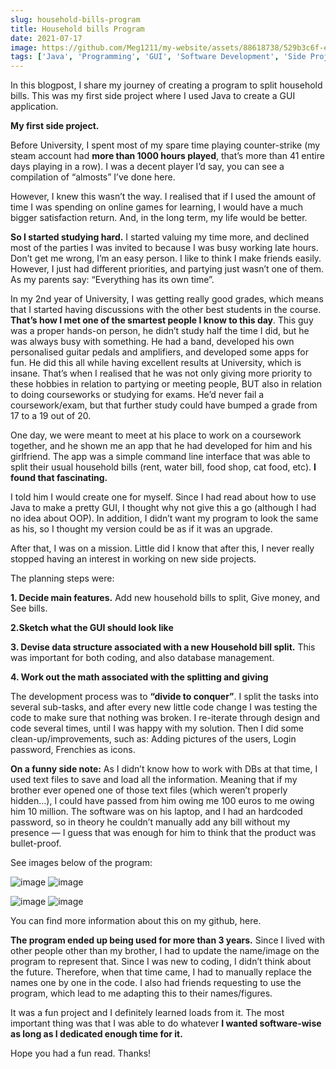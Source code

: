 ```yaml
---
slug: household-bills-program
title: Household bills Program
date: 2021-07-17
image: https://github.com/Meg1211/my-website/assets/88618738/529b3c6f-e8d2-446f-8c22-2db738ce4769
tags: ['Java', 'Programming', 'GUI', 'Software Development', 'Side Project']
---
```


In this blogpost, I share my journey of creating a program to split household bills. This was my first side project where I used Java to create a GUI application.

<!-- truncate -->

**My first side project.**

Before University, I spent most of my spare time playing counter-strike (my steam account had **more than 1000 hours played**, that’s more than 41 entire days playing in a row). I was a decent player I’d say, you can see a compilation of “almosts” I’ve done here.

However, I knew this wasn’t the way. I realised that if I used the amount of time I was spending on online games for learning, I would have a much bigger satisfaction return. And, in the long term, my life would be better.

**So I started studying hard.** I started valuing my time more, and declined most of the parties I was invited to because I was busy working late hours. Don’t get me wrong, I’m an easy person. I like to think I make friends easily. However, I just had different priorities, and partying just wasn’t one of them. As my parents say: “Everything has its own time”.

In my 2nd year of University, I was getting really good grades, which means that I started having discussions with the other best students in the course. **That’s how I met one of the smartest people I know to this day**. This guy was a proper hands-on person, he didn’t study half the time I did, but he was always busy with something. He had a band, developed his own personalised guitar pedals and amplifiers, and developed some apps for fun. He did this all while having excellent results at University, which is insane. That’s when I realised that he was not only giving more priority to these hobbies in relation to partying or meeting people, BUT also in relation to doing courseworks or studying for exams. He’d never fail a coursework/exam, but that further study could have bumped a grade from 17 to a 19 out of 20.

One day, we were meant to meet at his place to work on a coursework together, and he shown me an app that he had developed for him and his girlfriend. The app was a simple command line interface that was able to split their usual household bills (rent, water bill, food shop, cat food, etc). **I found that fascinating.**

I told him I would create one for myself. Since I had read about how to use Java to make a pretty GUI, I thought why not give this a go (although I had no idea about OOP). In addition, I didn’t want my program to look the same as his, so I thought my version could be as if it was an upgrade.

After that, I was on a mission. Little did I know that after this, I never really stopped having an interest in working on new side projects.

The planning steps were:

**1. Decide main features.**
  Add new household bills to split, Give money, and See bills.

**2.Sketch what the GUI should look like**

**3. Devise data structure associated with a new Household bill split.**
  This was important for both coding, and also database management.

**4. Work out the math associated with the splitting and giving**

The development process was to **“divide to conquer”**. I split the tasks into several sub-tasks, and after every new little code change I was testing the code to make sure that nothing was broken. I re-iterate through design and code several times, until I was happy with my solution. Then I did some clean-up/improvements, such as: Adding pictures of the users, Login password, Frenchies as icons.

**On a funny side note:** As I didn’t know how to work with DBs at that time, I used text files to save and load all the information. Meaning that if my brother ever opened one of those text files (which weren’t properly hidden…), I could have passed from him owing me 100 euros to me owing him 10 million. The software was on his laptop, and I had an hardcoded password, so in theory he couldn’t manually add any bill without my presence — I guess that was enough for him to think that the product was bullet-proof.

See images below of the program:

![image](https://github.com/Meg1211/my-website/assets/88618738/ff24caed-7828-474e-bc47-8e38ca8ddd7b) ![image](https://github.com/Meg1211/my-website/assets/88618738/efdb69f2-b97d-42b7-8dea-4bf96703a70d)

![image](https://github.com/Meg1211/my-website/assets/88618738/529b3c6f-e8d2-446f-8c22-2db738ce4769) ![image](https://github.com/Meg1211/my-website/assets/88618738/14878302-0ba0-407b-974b-d06424a6af69)

You can find more information about this on my github, here.

**The program ended up being used for more than 3 years.** Since I lived with other people other than my brother, I had to update the name/image on the program to represent that. Since I was new to coding, I didn’t think about the future. Therefore, when that time came, I had to manually replace the names one by one in the code. I also had friends requesting to use the program, which lead to me adapting this to their names/figures.

It was a fun project and I definitely learned loads from it. The most important thing was that I was able to do whatever **I wanted software-wise as long as I dedicated enough time for it.**

Hope you had a fun read. Thanks!
